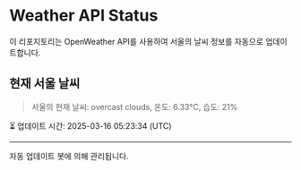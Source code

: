 
# Weather API Status

이 리포지토리는 OpenWeather API를 사용하여 서울의 날씨 정보를 자동으로 업데이트합니다.

## 현재 서울 날씨
> 서울의 현재 날씨: overcast clouds, 온도: 6.33°C, 습도: 21%

⏳ 업데이트 시간: 2025-03-16 05:23:34 (UTC)

---
자동 업데이트 봇에 의해 관리됩니다.
